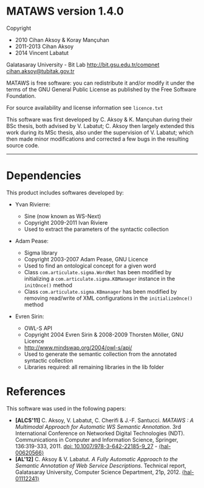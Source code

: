 
MATAWS version 1.4.0
===============================

Copyright 
* 2010 Cihan Aksoy & Koray Mançuhan
* 2011-2013 Cihan Aksoy
* 2014 Vincent Labatut

Galatasaray University - Bit Lab
http://bit.gsu.edu.tr/compnet
cihan.aksoy@tubitak.gov.tr

MATAWS is free software: you can redistribute it and/or modify
it under the terms of the GNU General Public License as published by
the Free Software Foundation.

For source availability and license information see `licence.txt`

This software was first developed by C. Aksoy & K. Mançuhan during their BSc thesis, 
both advised by V. Labatut; C. Aksoy then largely extended this work during its MSc thesis,
also under the supervision of V. Labatut; which then made minor modifications and
corrected a few bugs in the resulting source code.

-----------------------------------------------------------------------

# Dependencies
This product includes softwares developed by:

  + Yvan Rivierre:
    + Sine (now known as WS-Next)
    + Copyright 2009-2011 Ivan Riviere 
    + Used to extract the parameters of the syntactic collection
    
  + Adam Pease:
    + Sigma library
    + Copyright 2003-2007 Adam Pease, GNU Licence
    + Used to find an ontological concept for a given word
    + Class `com.articulate.sigma.WordNet` has been modified by initializing a `com.articulate.sigma.KBManager` instance in the `initOnce()` method
    + Class `com.articulate.sigma.KBmanager` has been modified by removing read/write of XML configurations in the `initializeOnce()` method	
    
  + Evren Sirin:
    + OWL-S API
    + Copyright 2004 Evren Sirin & 2008-2009 Thorsten Möller, GNU Licence
    + http://www.mindswap.org/2004/owl-s/api/
    + Used to generate the semantic collection from the annotated syntactic collection
    + Libraries required: all remaining libraries in the lib folder


# References
This software was used in the following papers:
 * **[ALCS'11]** C. Aksoy, V. Labatut, C. Cherifi & J.-F. Santucci. *MATAWS : A Multimodal Approach for Automatic WS Semantic Annotation*. 3rd International Conference on Networked Digital Technologies (NDT). Communications in Computer and Information Science, Springer, 136:319-333, 2011. [doi: 10.1007/978-3-642-22185-9_27](https://doi.org/10.1007/978-3-642-22185-9_27) - [⟨hal-00620566⟩](https://hal.archives-ouvertes.fr/hal-00620566)
 * **[AL'12]** C. Aksoy & V. Labatut. *A Fully Automatic Approach to the Semantic Annotation of Web Service Descriptions*. Technical report, Galatasaray University, Computer Science Department, 21p, 2012. [⟨hal-01112241⟩](https://hal.archives-ouvertes.fr/hal-01112241)
